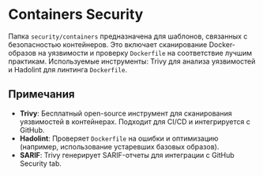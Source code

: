 # Containers Security

Папка `security/containers` предназначена для шаблонов, связанных с безопасностью контейнеров. Это включает сканирование Docker-образов на уязвимости и проверку `Dockerfile` на соответствие лучшим практикам. Используемые инструменты: Trivy для анализа уязвимостей и Hadolint для линтинга `Dockerfile`.

## Примечания

- **Trivy**: Бесплатный open-source инструмент для сканирования уязвимостей в контейнерах. Подходит для CI/CD и интегрируется с GitHub.
- **Hadolint**: Проверяет `Dockerfile` на ошибки и оптимизацию (например, использование устаревших базовых образов).
- **SARIF**: Trivy генерирует SARIF-отчеты для интеграции с GitHub Security tab.
